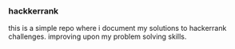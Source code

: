 ### hackkerrank 

this is a simple repo where i document my solutions to hackerrank challenges.
improving upon my problem solving skills.